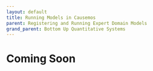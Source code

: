```yaml
---
layout: default
title: Running Models in Causemos
parent: Registering and Running Expert Domain Models
grand_parent: Bottom Up Quantitative Systems
---
```


# Coming Soon